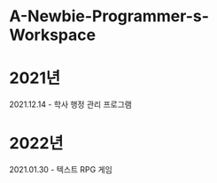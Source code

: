 # A-Newbie-Programmer-s-Workspace

# 2021년
2021.12.14 - 학사 행정 관리 프로그램

# 2022년
2021.01.30 - 텍스트 RPG 게임
